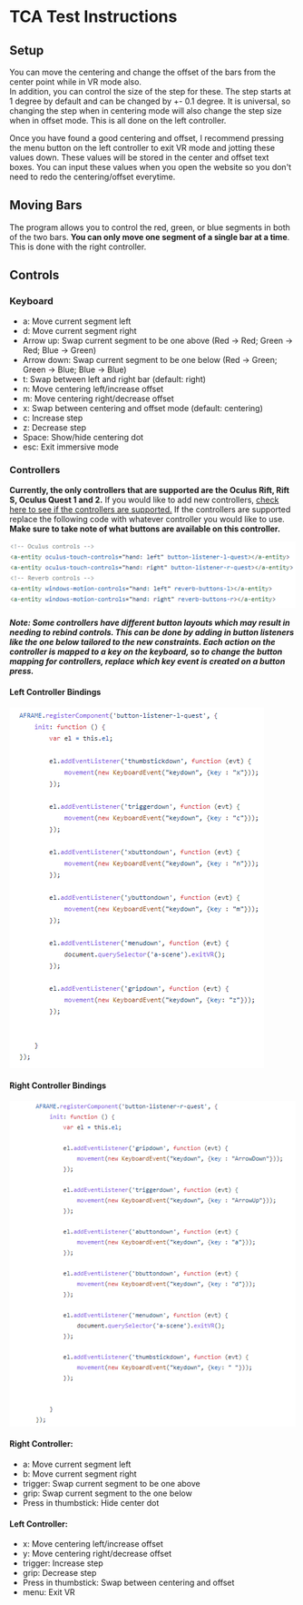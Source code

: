 # TCA Test Instructions

## Setup
You can move the centering and change the offset of the bars from the center point while in VR mode also.  
In addition, you can control the size of the step for these. The step starts at 1 degree by default and can be changed by +- 0.1 degree.
It is universal, so changing the step when in centering mode will also change the step size when in offset mode. This is all done on the left controller.

Once you have found a good centering and offset, I recommend pressing the menu button on the left controller to exit VR mode and jotting these values down. These values will be stored in the center and offset text boxes. You can input these values when you open the website so you don't need to redo the centering/offset everytime.

## Moving Bars
The program allows you to control the red, green, or blue segments in both of the two bars. **You can only move one segment of a single bar at a time**. This is done with the right controller.

## Controls

### Keyboard
- a: Move current segment left
- d: Move current segment right
- Arrow up: Swap current segment to be one above (Red -> Red; Green -> Red; Blue -> Green)
- Arrow down: Swap current segment to be one below (Red -> Green; Green -> Blue; Blue -> Blue)
- t: Swap between left and right bar (default: right)
- n: Move centering left/increase offset
- m: Move centering right/decrease offset
- x: Swap between centering and offset mode (default: centering)
- c: Increase step
- z: Decrease step
- Space: Show/hide centering dot
- esc: Exit immersive mode

### Controllers
**Currently, the only controllers that are supported are the Oculus Rift, Rift S, Oculus Quest 1 and 2.** If you would like to add new controllers, [check here to see if the controllers are supported.](https://aframe.io/docs/1.3.0/introduction/interactions-and-controllers.html) If the controllers are supported replace the following code with whatever controller you would like to use. **Make sure to take note of what buttons are available on this controller.** 


![plot](../Images/tcaControllerAdd.PNG)

***Note: Some controllers have different button layouts which may result in needing to rebind controls. This can be done by adding in button listeners like the one below tailored to the new constraints. Each action on the controller is mapped to a key on the keyboard, so to change the button mapping for controllers, replace which key event is created on a button press.***

#### Left Controller Bindings
![plot](../Images/tcaControllerL.PNG)


#### Right Controller Bindings
![plot](../Images/tcaControllerR.PNG)



#### Right Controller: 
- a: Move current segment left
- b: Move current segment right
- trigger: Swap current segment to be one above
- grip: Swap current segment to the one below
- Press in thumbstick: Hide center dot

#### Left Controller:
- x: Move centering left/increase offset
- y: Move centering right/decrease offset
- trigger: Increase step
- grip: Decrease step
- Press in thumbstick: Swap between centering and offset
- menu: Exit VR
